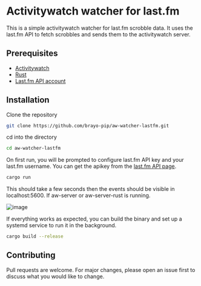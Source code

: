 # Activitywatch watcher for last.fm

This is a simple activitywatch watcher for last.fm scrobble data. It uses the last.fm API to fetch scrobbles and sends them to the activitywatch server.

## Prerequisites

- [Activitywatch](https://github.com/ActivityWatch/activitywatch)
- [Rust](https://www.rust-lang.org/tools/install)
- [Last.fm API account](https://www.last.fm/)


## Installation

Clone the repository

```bash
git clone https://github.com/brayo-pip/aw-watcher-lastfm.git
```

cd into the directory

```bash
cd aw-watcher-lastfm
```


On first run, you will be prompted to configure last.fm API key and your last.fm username. You can get the apikey from the [last.fm API page](https://www.last.fm/api/account/create).

```bash
cargo run
```

This should take a few seconds then the events should be visible in localhost:5600. If aw-server or aw-server-rust is running.

![image](https://github.com/brayo-pip/aw-watcher-lastfm/assets/62670517/1c4cb5ff-5f2d-455b-845b-a3fcd8200f94)



If everything works as expected, you can build the binary and set up a systemd service to run it in the background.

```bash
cargo build --release
```

## Contributing

Pull requests are welcome. For major changes, please open an issue first to discuss what you would like to change.
